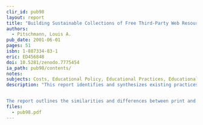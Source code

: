 ```yaml
---
clir_id: pub98
layout: report
title: "Building Sustainable Collections of Free Third-Party Web Resources"
authors: 
  - Pitschmann, Louis A.
pub_date: 2001-06-01
pages: 51
isbn: 1-887334-83-1
eric: ED456848
doi: 10.5281/zenodo.7775454
ia_path: pub98/contents/
notes:
subjects: Costs, Educational Policy, Educational Practices, Educational Research, Educational Resources, Higher Education, Information Services, Information Sources, Internet, Library Services, World Wide Web
description: "This report identifies and synthesizes existing practices used in developing collections of free third-party Internet resources that support higher education and research. A review of these practices and the projects they support confirms that developing collections of free Web resources is a process that requires its own set of practices, policies, and organizational models. Where possible, the report recommends those practices, policies, and models that have proved to be particularly effective in terms of sustainability, scalability, cost-effectiveness, and applicability to their stated purpose.


The report outlines the similarities and differences between print and free Web resources and describes how the nature and complexity of free Web resources comply with or challenge traditional library practices and services pertaining to analog collections."
files:
  - pub98.pdf
---
```

